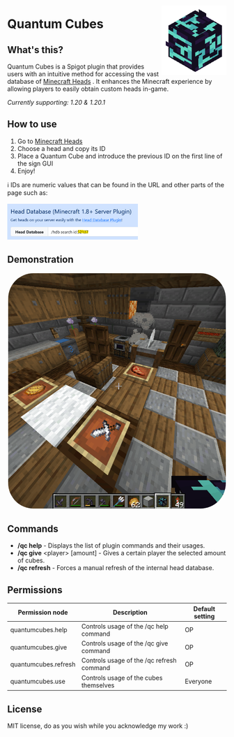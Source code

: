 <img style="z-index: 10;" src="https://raw.githubusercontent.com/Axyss/QuantumCubes/refs/heads/master/.github/assets/icon.png" alt="quantum_cubes_logo" align="right" width="150"></img>
# Quantum Cubes
## What's this?

<p style="max-width: 90ch;">
    Quantum Cubes is a Spigot plugin that provides users with an intuitive method for accessing the vast database of 
    <a href="https://minecraft-heads.com/">Minecraft Heads</a>
. It enhances the Minecraft experience by allowing players to easily obtain custom heads in-game.
</p>

_Currently supporting: 1.20 & 1.20.1_

## How to use
1. Go to <a href="https://minecraft-heads.com/">Minecraft Heads</a>
2. Choose a head and copy its ID
3. Place a Quantum Cube and introduce the previous ID on the first line of the sign GUI
4. Enjoy!

ℹ️ IDs are numeric values that can be found in the URL and other parts of the page such as:<br><br>
<img src="https://raw.githubusercontent.com/Axyss/QuantumCubes/refs/heads/master/.github/assets/ids.png" width="300px" text-align="right">

## Demonstration

<p align="center">
<img style="border: 2px solid white; border-radius: 60px;" src="https://raw.githubusercontent.com/Axyss/QuantumCubes/refs/heads/master/.github/assets/demo.gif" width="500px" text-align="right">
</p>

## Commands
- **/qc help** - Displays the list of plugin commands and their usages.
- **/qc give** \<player\> [amount] - Gives a certain player the selected amount of cubes.
- **/qc refresh** - Forces a manual refresh of the internal head database.

## Permissions
| Permission node      | Description                               | Default setting |
|----------------------|-------------------------------------------|-----------------|
| quantumcubes.help    | Controls usage of the /qc help command    | OP              |
| quantumcubes.give    | Controls usage of the /qc give command    | OP              |
| quantumcubes.refresh | Controls usage of the /qc refresh command | OP              |
| quantumcubes.use     | Controls usage of the cubes themselves    | Everyone        |

## License
MIT license, do as you wish while you acknowledge my work :)
